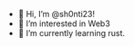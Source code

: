 - 👋 Hi, I’m @sh0nti23! 
- 👀 I’m interested in Web3
- 🌱 I’m currently learning rust.    

<!---
sh0nti23/sh0nti23 is a ✨ special ✨ repository because its `README.md` (this file) appears on your GitHub profile.
You can click the Preview link to take a look at your changes.
--->
